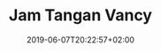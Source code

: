 ---
title: "Jam Tangan Vancy"
date: 2019-06-07T20:22:57+02:00
disable_comments: true
layout: "landing"
---